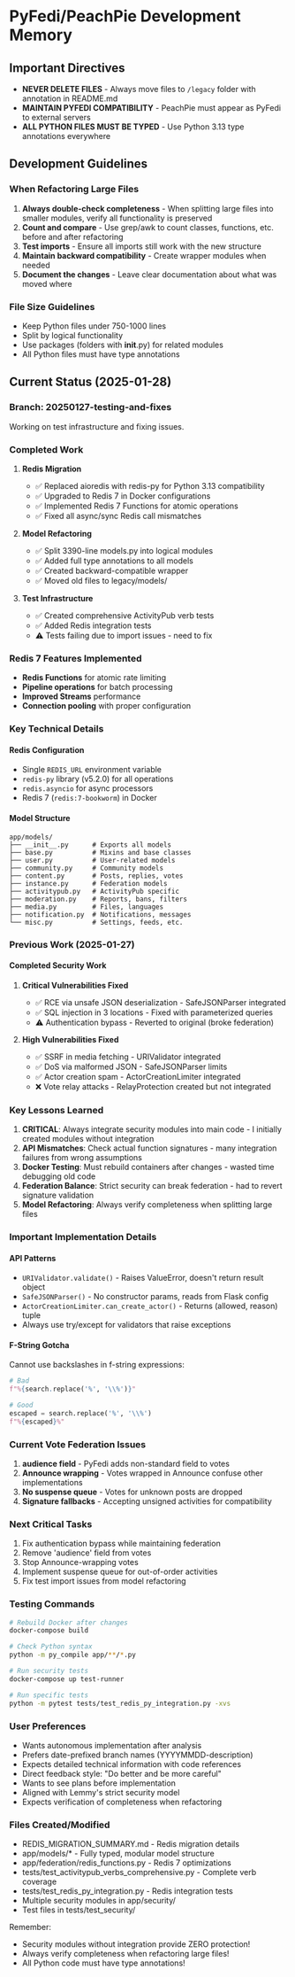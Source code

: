 # PyFedi/PeachPie Development Memory

## Important Directives
- **NEVER DELETE FILES** - Always move files to `/legacy` folder with annotation in README.md
- **MAINTAIN PYFEDI COMPATIBILITY** - PeachPie must appear as PyFedi to external servers
- **ALL PYTHON FILES MUST BE TYPED** - Use Python 3.13 type annotations everywhere

## Development Guidelines

### When Refactoring Large Files
1. **Always double-check completeness** - When splitting large files into smaller modules, verify all functionality is preserved
2. **Count and compare** - Use grep/awk to count classes, functions, etc. before and after refactoring
3. **Test imports** - Ensure all imports still work with the new structure
4. **Maintain backward compatibility** - Create wrapper modules when needed
5. **Document the changes** - Leave clear documentation about what was moved where

### File Size Guidelines
- Keep Python files under 750-1000 lines
- Split by logical functionality
- Use packages (folders with __init__.py) for related modules
- All Python files must have type annotations

## Current Status (2025-01-28)

### Branch: 20250127-testing-and-fixes
Working on test infrastructure and fixing issues.

### Completed Work
1. **Redis Migration**
   - ✅ Replaced aioredis with redis-py for Python 3.13 compatibility
   - ✅ Upgraded to Redis 7 in Docker configurations
   - ✅ Implemented Redis 7 Functions for atomic operations
   - ✅ Fixed all async/sync Redis call mismatches

2. **Model Refactoring**
   - ✅ Split 3390-line models.py into logical modules
   - ✅ Added full type annotations to all models
   - ✅ Created backward-compatible wrapper
   - ✅ Moved old files to legacy/models/

3. **Test Infrastructure**
   - ✅ Created comprehensive ActivityPub verb tests
   - ✅ Added Redis integration tests
   - ⚠️  Tests failing due to import issues - need to fix

### Redis 7 Features Implemented
- **Redis Functions** for atomic rate limiting
- **Pipeline operations** for batch processing
- **Improved Streams** performance
- **Connection pooling** with proper configuration

### Key Technical Details

#### Redis Configuration
- Single `REDIS_URL` environment variable
- `redis-py` library (v5.2.0) for all operations
- `redis.asyncio` for async processors
- Redis 7 (`redis:7-bookworm`) in Docker

#### Model Structure
```
app/models/
├── __init__.py      # Exports all models
├── base.py          # Mixins and base classes
├── user.py          # User-related models
├── community.py     # Community models
├── content.py       # Posts, replies, votes
├── instance.py      # Federation models
├── activitypub.py   # ActivityPub specific
├── moderation.py    # Reports, bans, filters
├── media.py         # Files, languages
├── notification.py  # Notifications, messages
└── misc.py          # Settings, feeds, etc.
```

### Previous Work (2025-01-27)

#### Completed Security Work
1. **Critical Vulnerabilities Fixed**
   - ✅ RCE via unsafe JSON deserialization - SafeJSONParser integrated
   - ✅ SQL injection in 3 locations - Fixed with parameterized queries
   - ⚠️  Authentication bypass - Reverted to original (broke federation)

2. **High Vulnerabilities Fixed**
   - ✅ SSRF in media fetching - URIValidator integrated
   - ✅ DoS via malformed JSON - SafeJSONParser limits
   - ✅ Actor creation spam - ActorCreationLimiter integrated  
   - ❌ Vote relay attacks - RelayProtection created but not integrated

### Key Lessons Learned
1. **CRITICAL**: Always integrate security modules into main code - I initially created modules without integration
2. **API Mismatches**: Check actual function signatures - many integration failures from wrong assumptions
3. **Docker Testing**: Must rebuild containers after changes - wasted time debugging old code
4. **Federation Balance**: Strict security can break federation - had to revert signature validation
5. **Model Refactoring**: Always verify completeness when splitting large files

### Important Implementation Details

#### API Patterns
- `URIValidator.validate()` - Raises ValueError, doesn't return result object
- `SafeJSONParser()` - No constructor params, reads from Flask config
- `ActorCreationLimiter.can_create_actor()` - Returns (allowed, reason) tuple
- Always use try/except for validators that raise exceptions

#### F-String Gotcha
Cannot use backslashes in f-string expressions:
```python
# Bad
f"%{search.replace('%', '\\%')}"

# Good  
escaped = search.replace('%', '\\%')
f"%{escaped}%"
```

### Current Vote Federation Issues
1. **audience field** - PyFedi adds non-standard field to votes
2. **Announce wrapping** - Votes wrapped in Announce confuse other implementations
3. **No suspense queue** - Votes for unknown posts are dropped
4. **Signature fallbacks** - Accepting unsigned activities for compatibility

### Next Critical Tasks
1. Fix authentication bypass while maintaining federation
2. Remove 'audience' field from votes
3. Stop Announce-wrapping votes
4. Implement suspense queue for out-of-order activities
5. Fix test import issues from model refactoring

### Testing Commands
```bash
# Rebuild Docker after changes
docker-compose build

# Check Python syntax
python -m py_compile app/**/*.py

# Run security tests
docker-compose up test-runner

# Run specific tests
python -m pytest tests/test_redis_py_integration.py -xvs
```

### User Preferences
- Wants autonomous implementation after analysis
- Prefers date-prefixed branch names (YYYYMMDD-description)  
- Expects detailed technical information with code references
- Direct feedback style: "Do better and be more careful"
- Wants to see plans before implementation
- Aligned with Lemmy's strict security model
- Expects verification of completeness when refactoring

### Files Created/Modified
- REDIS_MIGRATION_SUMMARY.md - Redis migration details
- app/models/* - Fully typed, modular model structure
- app/federation/redis_functions.py - Redis 7 optimizations
- tests/test_activitypub_verbs_comprehensive.py - Complete verb coverage
- tests/test_redis_py_integration.py - Redis integration tests
- Multiple security modules in app/security/
- Test files in tests/test_security/

Remember: 
- Security modules without integration provide ZERO protection!
- Always verify completeness when refactoring large files!
- All Python code must have type annotations!